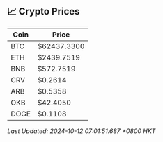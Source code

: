 ## 📈 Crypto Prices

| Coin | Price |
| ---- | ----- |
| BTC | $62437.3300 |
| ETH | $2439.7519 |
| BNB | $572.7519 |
| CRV | $0.2614 |
| ARB | $0.5358 |
| OKB | $42.4050 |
| DOGE | $0.1108 |

_Last Updated: 2024-10-12 07:01:51.687 +0800 HKT_
